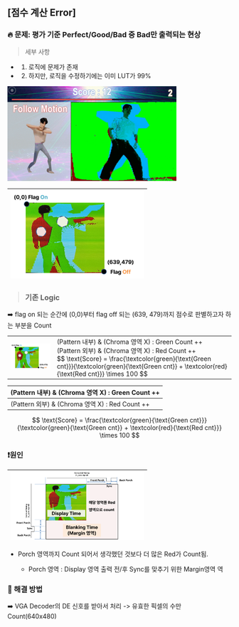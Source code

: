 ## [점수 계산 Error]

### 🔥 문제: 평가 기준 Perfect/Good/Bad 중 Bad만 출력되는 현상 

> 세부 사항

- 1. 로직에 문제가 존재
- 2. 하지만, 로직을 수정하기에는 이미 LUT가 99%

<img src="https://github.com/2735C/VGA_Motion_Recognition_Game/blob/main/History/img/another/game_error_1.gif?raw=true" width="380">


<br>


<img src="/History/img/hw/img_114.png" width=300> |
--|

> ### 기존 Logic 

:arrow_right: flag on 되는 순간에 (0,0)부터 flag off 되는 (639, 479)까지 점수로 판별하고자 하는 부분을 Count

<table>
  <tr>
    <td><img src="/History/img/hw/img_114.png" width=300></td>
    <td>
      (Pattern 내부) & (Chroma 영역 X) : Green Count ++ <br>
      (Pattern 외부) & (Chroma 영역 X) : Red Count ++ <br>
      $$ \text{Score} = \frac{\textcolor{green}{\text{Green cnt}}}{\textcolor{green}{\text{Green cnt}} + \textcolor{red}{\text{Red cnt}}} \times 100 $$
    </td>
  </tr>
</table>

(Pattern 내부) & (Chroma 영역 X) : Green Count ++|
--|
(Pattern 외부) & (Chroma 영역 X) : Red Count ++ |

$$
\text{Score} = \frac{\textcolor{green}{\text{Green cnt}}}{\textcolor{green}{\text{Green cnt}} + \textcolor{red}{\text{Red cnt}}} \times 100
$$

### ❗원인
<img src="/History/img/hw/img_115.png" width=300> |
--|

* Porch 영역까지 Count 되어서 생각했던 것보다 더 많은 Red가 Count됨.

     *  Porch 영역 : Display 영역 출력 전/후 Sync를 맞추기 위한 Margin영역
역

### 🤩 해결 방법 

:arrow_right: VGA Decoder의 DE 신호를 받아서 처리 -> 유효한 픽셀의 수만 Count(640x480)
